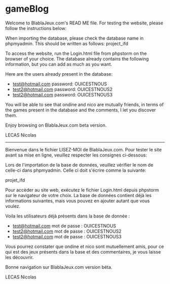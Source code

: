 # gameBlog

Welcome to BlablaJeux.com's READ ME file.
For testing the website, please follow the instructions below:

When importing the database, please check the database name in phpmyadmin.
This should be written as follows:
project_ifd

To access the website, run the Login.html file from phpstorm on the browser of your choice.
The database already contains the following information, but you can add as much as you want.

Here are the users already present in the database:
- test@hotmail.com password: OUICESTNOUS
- test2@hotmail.com password: OUICESTNOUS2
- test2@hotmail.com password: OUICESTNOUS3

You will be able to see that ondine and nico are mutually friends, in terms of the games present in the database and the
comments, I let you discover them.

Enjoy browsing on BlablaJeux.com beta version.

LECAS Nicolas

-------------------------------------------------------------------------------------------------------------------------

Bienvenue dans le fichier LISEZ-MOI de BlablaJeux.com.
Pour tester le site avant sa mise en ligne, veuillez respecter les consignes ci-dessous:

Lors de l'importation de la base de données, veuillez vérifier le nom de celle-ci dans phpmyadmin.
Celle ci doit s'écrire comme la suivante:

projet_ifd

Pour accèder au site web, exécutez le fichier Login.html depuis phpstorm sur le navigateur de votre choix.
La base de données contient déjà les informations suivantes, mais vous pouvez en ajouter autant que vous voulez.

Voila les utilisateurs déjà présents dans la base de donnée :
- test@hotmail.com		mot de passe : OUICESTNOUS
- test2@hotmail.com		mot de passe : OUICESTNOUS2
- test2@hotmail.com		mot de passe : OUICESTNOUS3

Vous pourrez constater que ondine et nico sont mutuellement amis, pour ce qui est des jeux présents dans la base et des
commentaires, je vous laisse les découvrir.

Bonne navigation sur BlablaJeux.com version béta.

LECAS Nicolas

